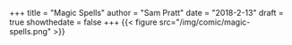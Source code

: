 +++
title = "Magic Spells"
author = "Sam Pratt"
date = "2018-2-13"
draft = true
showthedate = false
+++
{{< figure src="/img/comic/magic-spells.png" >}}